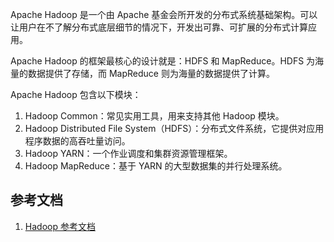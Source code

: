 

Apache Hadoop 是一个由 Apache 基金会所开发的分布式系统基础架构。可以让用户在不了解分布式底层细节的情况下，开发出可靠、可扩展的分布式计算应用。

Apache Hadoop 的框架最核心的设计就是：HDFS 和 MapReduce。HDFS 为海量的数据提供了存储，而 MapReduce 则为海量的数据提供了计算。

Apache Hadoop 包含以下模块：

1. Hadoop Common：常见实用工具，用来支持其他 Hadoop 模块。
1. Hadoop Distributed File System（HDFS）：分布式文件系统，它提供对应用程序数据的高吞吐量访问。
1. Hadoop YARN：一个作业调度和集群资源管理框架。
1. Hadoop MapReduce：基于 YARN 的大型数据集的并行处理系统。

## 参考文档

1. [Hadoop 参考文档](https://waylau.com/about-hadoop/)